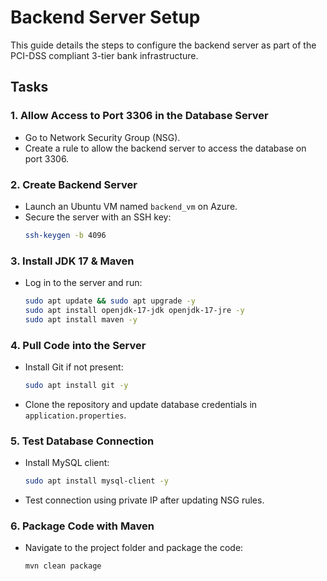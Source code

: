 
# Backend Server Setup

This guide details the steps to configure the backend server as part of the PCI-DSS compliant 3-tier bank infrastructure.

## Tasks

### 1. Allow Access to Port 3306 in the Database Server
- Go to Network Security Group (NSG).
- Create a rule to allow the backend server to access the database on port 3306.

### 2. Create Backend Server
- Launch an Ubuntu VM named `backend_vm` on Azure.
- Secure the server with an SSH key:
  ```bash
  ssh-keygen -b 4096
  ```

### 3. Install JDK 17 & Maven
- Log in to the server and run:
  ```bash
  sudo apt update && sudo apt upgrade -y
  sudo apt install openjdk-17-jdk openjdk-17-jre -y
  sudo apt install maven -y
  ```

### 4. Pull Code into the Server
- Install Git if not present:
  ```bash
  sudo apt install git -y
  ```
- Clone the repository and update database credentials in `application.properties`.

### 5. Test Database Connection
- Install MySQL client:
  ```bash
  sudo apt install mysql-client -y
  ```
- Test connection using private IP after updating NSG rules.

### 6. Package Code with Maven
- Navigate to the project folder and package the code:
  ```bash
  mvn clean package
  ```

